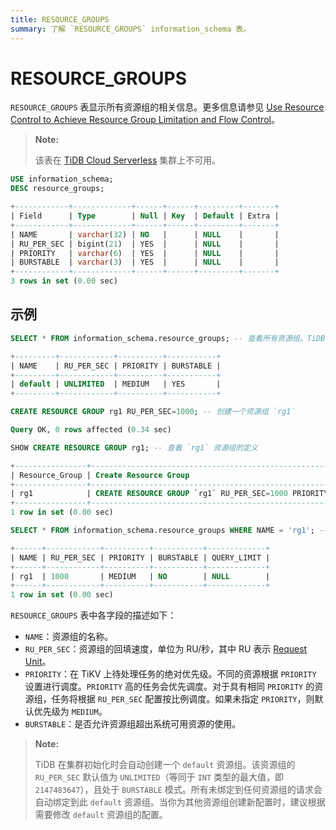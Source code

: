 ```yaml
---
title: RESOURCE_GROUPS
summary: 了解 `RESOURCE_GROUPS` information_schema 表。
---
```


# RESOURCE_GROUPS

`RESOURCE_GROUPS` 表显示所有资源组的相关信息。更多信息请参见 [Use Resource Control to Achieve Resource Group Limitation and Flow Control](/tidb-resource-control-ru-groups.md)。

> **Note:**
>
> 该表在 [TiDB Cloud Serverless](https://docs.pingcap.com/tidbcloud/select-cluster-tier#tidb-cloud-serverless) 集群上不可用。

```sql
USE information_schema;
DESC resource_groups;
```

```sql
+------------+-------------+------+------+---------+-------+
| Field      | Type        | Null | Key  | Default | Extra |
+------------+-------------+------+------+---------+-------+
| NAME       | varchar(32) | NO   |      | NULL    |       |
| RU_PER_SEC | bigint(21)  | YES  |      | NULL    |       |
| PRIORITY   | varchar(6)  | YES  |      | NULL    |       |
| BURSTABLE  | varchar(3)  | YES  |      | NULL    |       |
+------------+-------------+------+------+---------+-------+
3 rows in set (0.00 sec)
```

## 示例

```sql
SELECT * FROM information_schema.resource_groups; -- 查看所有资源组。TiDB 默认有一个 `default` 资源组。
```

```sql
+---------+------------+----------+-----------+
| NAME    | RU_PER_SEC | PRIORITY | BURSTABLE |
+---------+------------+----------+-----------+
| default | UNLIMITED  | MEDIUM   | YES       |
+---------+------------+----------+-----------+
```

```sql
CREATE RESOURCE GROUP rg1 RU_PER_SEC=1000; -- 创建一个资源组 `rg1`
```

```sql
Query OK, 0 rows affected (0.34 sec)
```

```sql
SHOW CREATE RESOURCE GROUP rg1; -- 查看 `rg1` 资源组的定义
```

```sql
+----------------+---------------------------------------------------------------+
| Resource_Group | Create Resource Group                                         |
+----------------+---------------------------------------------------------------+
| rg1            | CREATE RESOURCE GROUP `rg1` RU_PER_SEC=1000 PRIORITY="MEDIUM" |
+----------------+---------------------------------------------------------------+
1 row in set (0.00 sec)
```

```sql
SELECT * FROM information_schema.resource_groups WHERE NAME = 'rg1'; -- 查看资源组 `rg1`
```

```sql
+------+------------+----------+-----------+-------------+
| NAME | RU_PER_SEC | PRIORITY | BURSTABLE | QUERY_LIMIT |
+------+------------+----------+-----------+-------------+
| rg1  | 1000       | MEDIUM   | NO        | NULL        |
+------+------------+----------+-----------+-------------+
1 row in set (0.00 sec)
```

`RESOURCE_GROUPS` 表中各字段的描述如下：

* `NAME`：资源组的名称。
* `RU_PER_SEC`：资源组的回填速度，单位为 RU/秒，其中 RU 表示 [Request Unit](/tidb-resource-control-ru-groups.md#what-is-request-unit-ru)。
* `PRIORITY`：在 TiKV 上待处理任务的绝对优先级。不同的资源根据 `PRIORITY` 设置进行调度。`PRIORITY` 高的任务会优先调度。对于具有相同 `PRIORITY` 的资源组，任务将根据 `RU_PER_SEC` 配置按比例调度。如果未指定 `PRIORITY`，则默认优先级为 `MEDIUM`。
* `BURSTABLE`：是否允许资源组超出系统可用资源的使用。

> **Note:**
>
> TiDB 在集群初始化时会自动创建一个 `default` 资源组。该资源组的 `RU_PER_SEC` 默认值为 `UNLIMITED`（等同于 `INT` 类型的最大值，即 `2147483647`），且处于 `BURSTABLE` 模式。所有未绑定到任何资源组的请求会自动绑定到此 `default` 资源组。当你为其他资源组创建新配置时，建议根据需要修改 `default` 资源组的配置。